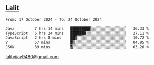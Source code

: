 ## [Lalit](https://lalit.sh)

<!--START_SECTION:waka-->

```txt
From: 17 October 2024 - To: 24 October 2024

Java         7 hrs 14 mins   █████████░░░░░░░░░░░░░░░░   36.33 %
TypeScript   5 hrs 24 mins   ██████▓░░░░░░░░░░░░░░░░░░   27.11 %
JavaScript   2 hrs 8 mins    ██▓░░░░░░░░░░░░░░░░░░░░░░   10.72 %
V            57 mins         █▒░░░░░░░░░░░░░░░░░░░░░░░   04.85 %
JSON         39 mins         ▓░░░░░░░░░░░░░░░░░░░░░░░░   03.28 %
```

<!--END_SECTION:waka-->

lalitvijay9480@gmail.com
